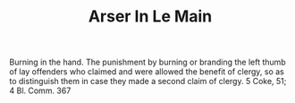 ---
title: Arser In Le Main
letter: A
permalink: "/definitions/arser-in-le-main.html"
body: Burning in the hand. The punishment by burning or branding the left thumb of
  lay offenders who claimed and were allowed the benefit of clergy, so as to distinguish
  them in case they made a second claim of clergy. 5 Coke, 51; 4 Bl. Comm. 367
published_at: '2018-07-07'
source: Black's Law Dictionary
layout: post
---